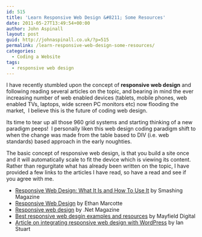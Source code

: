 ```yaml
---
id: 515
title: 'Learn Responsive Web Design &#8211; Some Resources'
date: 2011-05-27T13:49:54+00:00
author: John Aspinall
layout: post
guid: http://johnaspinall.co.uk/?p=515
permalink: /learn-responsive-web-design-some-resources/
categories:
  - Coding a Website
tags:
  - responsive web design
---
```

I have recently stumbled upon the concept of **responsive web design** and following reading several articles on the topic, and bearing in mind the ever increasing number of web enabled devices (tablets, mobile phones, web enabled TVs, laptops, wide screen PC monitors etc) now flooding the market,  I believe this is the future of coding web design.

<!--more-->

Its time to tear up all those 960 grid systems and starting thinking of a new paradigm peeps!  I personally liken this web design coding paradigm shift to when the change was made from the table based to DIV (i.e. web standards) based approach in the early noughties.

The basic concept of responsive web design, is that you build a site once and it will automatically scale to fit the device which is viewing its content. Rather than regurgitate what has already been written on the topic, I have provided a few links to the articles I have read, so have a read and see if you agree with me.

  * [Responsive Web Design: What It Is and How To Use It](http://www.smashingmagazine.com/2011/01/12/guidelines-for-responsive-web-design/) by Smashing Magazine
  * [Responsive Web Design](http://www.alistapart.com/articles/responsive-web-design/ "Responsive Web Design") by Ethan Marcotte
  * [Responsive web design](http://www.netmagazine.com/features/responsive-web-design) by .Net Magazine
  * [Best responsive web desgin examples and resources](http://www.mayfielddigital.co.uk/blog/web-round-up/best-responsive-web-design-examples-and-resources/) by Mayfield Digital
  * [Article on integrating responsive web design with WordPress](http://themeshaper.com/2011/03/24/questions-responsive-wordpress-theme-design/) by Ian Stuart

&nbsp;